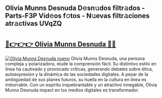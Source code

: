 ## Olivia Munns Desnuda D𝚎sn𝚞dos filtr𝚊dos - Parts-F3P Vid𝚎os f𝚘tos - N𝚞evas filtr𝚊ciones atr𝚊ctivas UVqZQ

# <h2><a href="http://mb6ov6a.tromn.icu/?c=Olivia+Munns+Desnuda">🔗👉👉👉 Olivia Munns Desnuda 🔗🔗</a></h2>

[![Olivia Munns Desnuda nuevo](https://i.imgur.com/pEAQMta.gif)](http://mb6ov6a.tromn.icu/?c=Olivia+Munns+Desnuda)
Olivia Munns Desnuda, una persona compleja y polarizadora, elude la comprensión fácil. Su distintivo estilo en línea ha cautivado y provocado críticas, generando debates sobre ética, autoexpresión y la dinámica de las sociedades digitales. A pesar de la ambigüedad de sus planes futuros, su huella en la cultura en línea es imborrable. Con un espíritu inquebrantable y un atractivo innegable, Olivia Munns Desnuda impact en los medios digitales es transformador.
